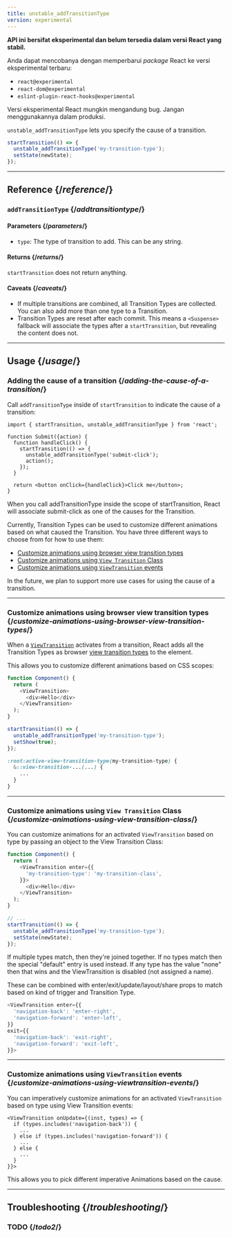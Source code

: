 ```yaml
---
title: unstable_addTransitionType
version: experimental
---
```


<Experimental>

**API ini bersifat eksperimental dan belum tersedia dalam versi React yang stabil.**

Anda dapat mencobanya dengan memperbarui *package* React ke versi eksperimental terbaru:

- `react@experimental`
- `react-dom@experimental`
- `eslint-plugin-react-hooks@experimental`

Versi eksperimental React mungkin mengandung bug. Jangan menggunakannya dalam produksi.

</Experimental>

<Intro>

`unstable_addTransitionType` lets you specify the cause of a transition.


```js
startTransition(() => {
  unstable_addTransitionType('my-transition-type');
  setState(newState);
});
```

</Intro>

<InlineToc />

---

## Reference {/*reference*/}

### `addTransitionType` {/*addtransitiontype*/}

#### Parameters {/*parameters*/}

- `type`: The type of transition to add. This can be any string.

#### Returns {/*returns*/}

`startTransition` does not return anything.

#### Caveats {/*caveats*/}

- If multiple transitions are combined, all Transition Types are collected. You can also add more than one type to a Transition.
- Transition Types are reset after each commit. This means a `<Suspense>` fallback will associate the types after a `startTransition`, but revealing the content does not.

---

## Usage {/*usage*/}

### Adding the cause of a transition {/*adding-the-cause-of-a-transition*/}

Call `addTransitionType` inside of `startTransition` to indicate the cause of a transition:

``` [[1, 6, "unstable_addTransitionType"], [2, 5, "startTransition", [3, 6, "'submit-click'"]]
import { startTransition, unstable_addTransitionType } from 'react';

function Submit({action) {
  function handleClick() {
    startTransition(() => {
      unstable_addTransitionType('submit-click');
      action();
    });
  }

  return <button onClick={handleClick}>Click me</button>;
}

```

When you call <CodeStep step={1}>addTransitionType</CodeStep> inside the scope of <CodeStep step={2}>startTransition</CodeStep>, React will associate <CodeStep step={3}>submit-click</CodeStep> as one of the causes for the Transition.

Currently, Transition Types can be used to customize different animations based on what caused the Transition. You have three different ways to choose from for how to use them:

- [Customize animations using browser view transition types](#customize-animations-using-browser-view-transition-types)
- [Customize animations using `View Transition` Class](#customize-animations-using-view-transition-class)
- [Customize animations using `ViewTransition` events](#customize-animations-using-viewtransition-events) 

In the future, we plan to support more use cases for using the cause of a transition.

---
### Customize animations using browser view transition types {/*customize-animations-using-browser-view-transition-types*/}

When a [`ViewTransition`](/reference/react/ViewTransition) activates from a transition, React adds all the Transition Types as browser [view transition types](https://www.w3.org/TR/css-view-transitions-2/#active-view-transition-pseudo-examples) to the element.

This allows you to customize different animations based on CSS scopes:

```js [11]
function Component() {
  return (
    <ViewTransition>
      <div>Hello</div>
    </ViewTransition>
  );
}

startTransition(() => {
  unstable_addTransitionType('my-transition-type');
  setShow(true);
});
```

```css
:root:active-view-transition-type(my-transition-type) {
  &::view-transition-...(...) {
    ...
  }
}
```

---

### Customize animations using `View Transition` Class {/*customize-animations-using-view-transition-class*/}

You can customize animations for an activated `ViewTransition` based on type by passing an object to the View Transition Class:

```js
function Component() {
  return (
    <ViewTransition enter={{
      'my-transition-type': 'my-transition-class',
    }}>
      <div>Hello</div>
    </ViewTransition>
  );
}

// ...
startTransition(() => {
  unstable_addTransitionType('my-transition-type');
  setState(newState);
});
```

If multiple types match, then they're joined together. If no types match then the special "default" entry is used instead. If any type has the value "none" then that wins and the ViewTransition is disabled (not assigned a name).

These can be combined with enter/exit/update/layout/share props to match based on kind of trigger and Transition Type.

```js
<ViewTransition enter={{
  'navigation-back': 'enter-right',
  'navigation-forward': 'enter-left',
}}
exit={{
  'navigation-back': 'exit-right',
  'navigation-forward': 'exit-left',
}}>
```

---

### Customize animations using `ViewTransition` events {/*customize-animations-using-viewtransition-events*/}

You can imperatively customize animations for an activated `ViewTransition` based on type using View Transition events:

```
<ViewTransition onUpdate={(inst, types) => {
  if (types.includes('navigation-back')) {
    ...
  } else if (types.includes('navigation-forward')) {
    ...
  } else {
    ...
  }
}}>
```

This allows you to pick different imperative Animations based on the cause.

---

## Troubleshooting {/*troubleshooting*/}

### TODO {/*todo2*/}
